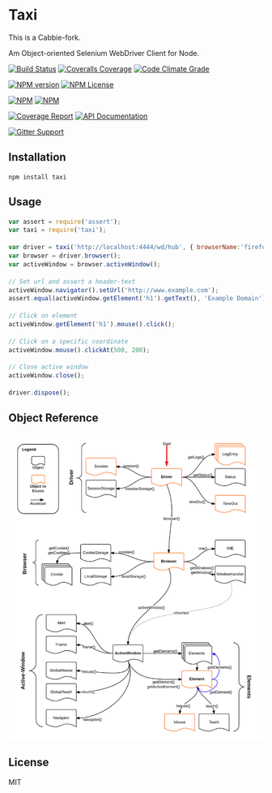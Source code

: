 # Taxi

This is a Cabbie-fork.

Am Object-oriented Selenium WebDriver Client for Node.

[![Build Status](https://img.shields.io/travis/preceptorjs/taxi.svg)](http://travis-ci.org/preceptorjs/taxi)
[![Coveralls Coverage](https://img.shields.io/coveralls/preceptorjs/taxi.svg)](https://coveralls.io/r/preceptorjs/taxi)
[![Code Climate Grade](https://img.shields.io/codeclimate/github/preceptorjs/taxi.svg)](https://codeclimate.com/github/preceptorjs/taxi)

[![NPM version](https://badge.fury.io/js/taxi.svg)](https://www.npmjs.com/package/taxi)
[![NPM License](https://img.shields.io/npm/l/taxi.svg)](https://www.npmjs.com/package/taxi)

[![NPM](https://nodei.co/npm/taxi.png?downloads=true&stars=true)](https://www.npmjs.com/package/taxi)
[![NPM](https://nodei.co/npm-dl/taxi.png?months=3&height=2)](https://www.npmjs.com/package/taxi)

[![Coverage Report](https://img.shields.io/badge/Coverage_Report-Available-blue.svg)](http://preceptorjs.github.io/taxi/coverage/lcov-report/)
[![API Documentation](https://img.shields.io/badge/API_Documentation-Available-blue.svg)](http://preceptorjs.github.io/taxi/docs/)

[![Gitter Support](https://img.shields.io/badge/Support-Gitter_IM-yellow.svg)](https://gitter.im/preceptorjs/support)

## Installation

```shell
npm install taxi
```

## Usage

```js
var assert = require('assert');
var taxi = require('taxi');

var driver = taxi('http://localhost:4444/wd/hub', { browserName:'firefox' }, { mode: taxi.Driver.MODE_SYNC });
var browser = driver.browser();
var activeWindow = browser.activeWindow();

// Set url and assert a header-text
activeWindow.navigator().setUrl('http://www.example.com');
assert.equal(activeWindow.getElement('h1').getText(), 'Example Domain');

// Click on element
activeWindow.getElement('h1').mouse().click();

// Click on a specific coordinate
activeWindow.mouse().clickAt(500, 200);

// Close active window
activeWindow.close();

driver.dispose();
```

## Object Reference

![Object Reference](objectReference.png)


## License

  MIT
